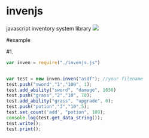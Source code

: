# invenjs
javascript inventory system library
<a href="https://simpleicons.org/"><img src="https://img.shields.io/badge/-JavaScript-F7DF1E?style=flat&logo=javascript&logoColor=white"/></a>

#example

#1.
```js
var inven = require("./invenjs.js")


var test = new inven.inven("asdf"); //your filename
test.push("sword","1","100", 1);
test.add_ability("sword", "damage", 1650)
test.push("grass","2","10", 70);
test.add_ability("grass", "upgrade", 0);
test.push("potion","3","10",5);
test.set_count('add', "potion", 109);
console.log(test.get_data_string());
test.write();
test.print();
